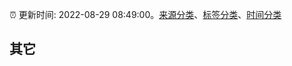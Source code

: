 :alarm_clock: 更新时间: 2022-08-29 08:49:00。[来源分类](../README.md)、[标签分类](../TAGS.md)、[时间分类](../TIMELINE.md)

## 其它



